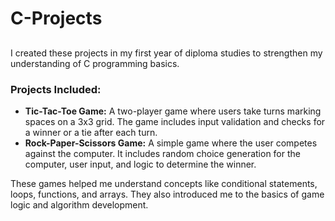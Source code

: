 # C-Projects

<h2></h2>
<p>I created these projects in my first year of diploma studies to strengthen my understanding of C programming basics.</p>

<h3>Projects Included:</h3>
<ul>
  <li><strong>Tic-Tac-Toe Game:</strong> A two-player game where users take turns marking spaces on a 3x3 grid. The game includes input validation and checks for a winner or a tie after each turn.</li>
  <li><strong>Rock-Paper-Scissors Game:</strong> A simple game where the user competes against the computer. It includes random choice generation for the computer, user input, and logic to determine the winner.</li>
</ul>

<p>These games helped me understand concepts like conditional statements, loops, functions, and arrays. They also introduced me to the basics of game logic and algorithm development.</p>
